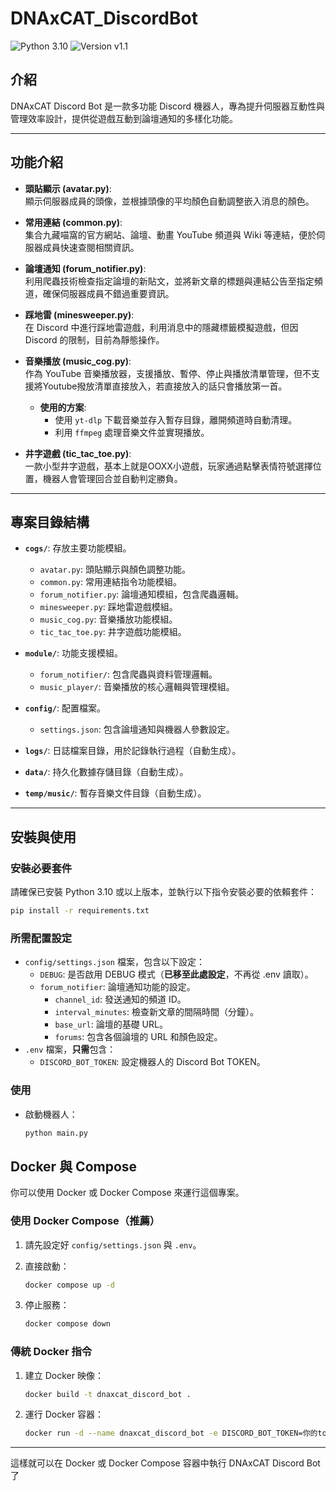 # DNAxCAT_DiscordBot

![Python 3.10](https://img.shields.io/badge/Python-3.10-blue?logo=python) ![Version v1.1](https://img.shields.io/badge/Version-v1.1-orange)

## 介紹

DNAxCAT Discord Bot 是一款多功能 Discord 機器人，專為提升伺服器互動性與管理效率設計，提供從遊戲互動到論壇通知的多樣化功能。

---

## **功能介紹**

- **頭貼顯示 (avatar.py)**:  
  顯示伺服器成員的頭像，並根據頭像的平均顏色自動調整嵌入消息的顏色。

- **常用連結 (common.py)**:  
  集合九藏喵窩的官方網站、論壇、動畫 YouTube 頻道與 Wiki 等連結，便於伺服器成員快速查閱相關資訊。

- **論壇通知 (forum_notifier.py)**:  
  利用爬蟲技術檢查指定論壇的新貼文，並將新文章的標題與連結公告至指定頻道，確保伺服器成員不錯過重要資訊。

- **踩地雷 (minesweeper.py)**:  
  在 Discord 中進行踩地雷遊戲，利用消息中的隱藏標籤模擬遊戲，但因 Discord 的限制，目前為靜態操作。

- **音樂播放 (music_cog.py)**:  
  作為 YouTube 音樂播放器，支援播放、暫停、停止與播放清單管理，但不支援將Youtube撥放清單直接放入，若直接放入的話只會播放第一首。 
  - **使用的方案**:  
    - 使用 `yt-dlp` 下載音樂並存入暫存目錄，離開頻道時自動清理。  
    - 利用 `ffmpeg` 處理音樂文件並實現播放。  

- **井字遊戲 (tic_tac_toe.py)**:  
  一款小型井字遊戲，基本上就是OOXX小遊戲，玩家通過點擊表情符號選擇位置，機器人會管理回合並自動判定勝負。

---

## **專案目錄結構**

- **`cogs/`**: 存放主要功能模組。  
  - `avatar.py`: 頭貼顯示與顏色調整功能。  
  - `common.py`: 常用連結指令功能模組。  
  - `forum_notifier.py`: 論壇通知模組，包含爬蟲邏輯。  
  - `minesweeper.py`: 踩地雷遊戲模組。  
  - `music_cog.py`: 音樂播放功能模組。  
  - `tic_tac_toe.py`: 井字遊戲功能模組。  

- **`module/`**: 功能支援模組。  
  - `forum_notifier/`: 包含爬蟲與資料管理邏輯。  
  - `music_player/`: 音樂播放的核心邏輯與管理模組。  

- **`config/`**: 配置檔案。  
  - `settings.json`: 包含論壇通知與機器人參數設定。  
- **`logs/`**: 日誌檔案目錄，用於記錄執行過程（自動生成）。  
- **`data/`**: 持久化數據存儲目錄（自動生成）。  
- **`temp/music/`**: 暫存音樂文件目錄（自動生成）。  

---

## **安裝與使用**

### 安裝必要套件

請確保已安裝 Python 3.10 或以上版本，並執行以下指令安裝必要的依賴套件：

```bash
pip install -r requirements.txt
```

### 所需配置設定

- `config/settings.json` 檔案，包含以下設定：
  - `DEBUG`: 是否啟用 DEBUG 模式（**已移至此處設定**，不再從 .env 讀取）。
  - `forum_notifier`: 論壇通知功能的設定。
    - `channel_id`: 發送通知的頻道 ID。
    - `interval_minutes`: 檢查新文章的間隔時間（分鐘）。
    - `base_url`: 論壇的基礎 URL。
    - `forums`: 包含各個論壇的 URL 和顏色設定。
- `.env` 檔案，**只需**包含：
  - `DISCORD_BOT_TOKEN`: 設定機器人的 Discord Bot TOKEN。


### 使用

- 啟動機器人：

    ```bash
    python main.py
    ```

## Docker 與 Compose

你可以使用 Docker 或 Docker Compose 來運行這個專案。

### 使用 Docker Compose（推薦）

1. 請先設定好 `config/settings.json` 與 `.env`。
2. 直接啟動：

    ```bash
    docker compose up -d
    ```

3. 停止服務：

    ```bash
    docker compose down
    ```

### 傳統 Docker 指令

1. 建立 Docker 映像：

    ```bash
    docker build -t dnaxcat_discord_bot .
    ```

2. 運行 Docker 容器：

    ```bash
    docker run -d --name dnaxcat_discord_bot -e DISCORD_BOT_TOKEN=你的token dnaxcat_discord_bot
    ```

---

這樣就可以在 Docker 或 Docker Compose 容器中執行 DNAxCAT Discord Bot 了
